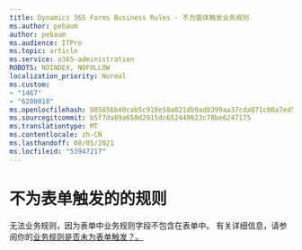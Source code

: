 ```yaml
---
title: Dynamics 365 Forms Business Rules - 不为窗体触发业务规则
ms.author: pebaum
author: pebaum
ms.audience: ITPro
ms.topic: article
ms.service: o365-administration
ROBOTS: NOINDEX, NOFOLLOW
localization_priority: Normal
ms.custom:
- "1467"
- "6200018"
ms.openlocfilehash: 085656b40cab5c918e58a821db9ad8399aa37cda871c00a7ed51411c4b733576
ms.sourcegitcommit: b5f7da89a650d2915dc652449623c78be6247175
ms.translationtype: MT
ms.contentlocale: zh-CN
ms.lasthandoff: 08/05/2021
ms.locfileid: "53947217"
---
```

# <a name="business-rule-not-firing-for-a-form"></a>不为表单触发的的规则

无法业务规则，因为表单中业务规则字段不包含在表单中。 有关详细信息，请参阅你的[业务规则是否未为表单触发？。](https://docs.microsoft.com/powerapps/maker/model-driven-apps/create-business-rules-recommendations-apply-logic-form#is-your-business-rule-not-firing-for-a-form)
